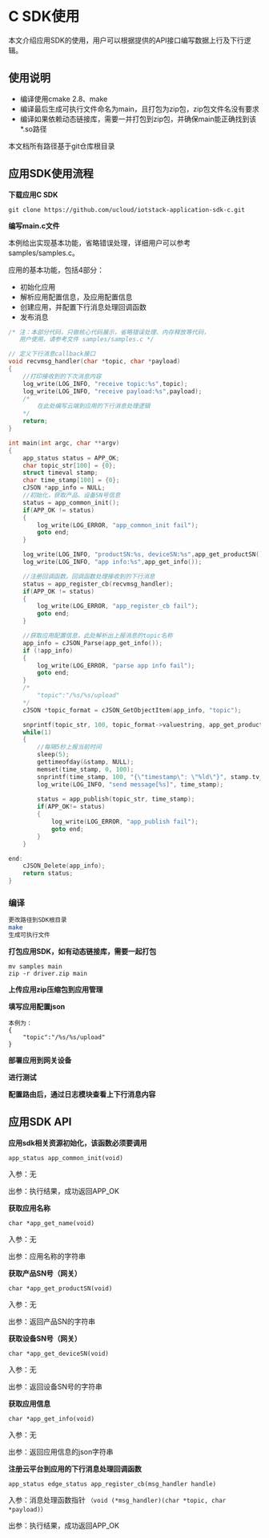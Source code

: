 # C SDK使用

本文介绍应用SDK的使用，用户可以根据提供的API接口编写数据上行及下行逻辑。

## 使用说明

* 编译使用cmake 2.8、make
* 编译最后生成可执行文件命名为main，且打包为zip包，zip包文件名没有要求
* 编译如果依赖动态链接库，需要一并打包到zip包，并确保main能正确找到该*.so路径

本文档所有路径基于git仓库根目录
## 应用SDK使用流程

**下载应用C SDK**
```
git clone https://github.com/ucloud/iotstack-application-sdk-c.git
```
**编写main.c文件**

本例给出实现基本功能，省略错误处理，详细用户可以参考samples/samples.c。

应用的基本功能，包括4部分：

* 初始化应用
* 解析应用配置信息，及应用配置信息
* 创建应用，并配置下行消息处理回调函数
* 发布消息

```c
/* 注：本部分代码，只做核心代码展示，省略错误处理、内存释放等代码，
   用户使用，请参考文件 samples/samples.c */

// 定义下行消息callback接口
void recvmsg_handler(char *topic, char *payload)
{
    //打印接收到的下次消息内容
    log_write(LOG_INFO, "receive topic:%s",topic);
    log_write(LOG_INFO, "receive payload:%s",payload);
    /*
    	在此处编写云端到应用的下行消息处理逻辑
    */
    return;
}

int main(int argc, char **argv)
{
    app_status status = APP_OK;    
    char topic_str[100] = {0};    
    struct timeval stamp;
    char time_stamp[100] = {0};
    cJSON *app_info = NULL;
    //初始化，获取产品、设备SN号信息
    status = app_common_init();
    if(APP_OK != status)
    {
        log_write(LOG_ERROR, "app_common_init fail");
        goto end;
    }

    log_write(LOG_INFO, "productSN:%s, deviceSN:%s",app_get_productSN(),app_get_deviceSN());
    log_write(LOG_INFO, "app info:%s",app_get_info());

    //注册回调函数，回调函数处理接收到的下行消息
    status = app_register_cb(recvmsg_handler);
    if(APP_OK != status)
    {
        log_write(LOG_ERROR, "app_register_cb fail");
        goto end;
    }

    //获取应用配置信息，此处解析出上报消息的topic名称
    app_info = cJSON_Parse(app_get_info());
    if (!app_info) 
    {
        log_write(LOG_ERROR, "parse app info fail");
        goto end;
    }
    /*
        "topic":"/%s/%s/upload"
    */
    cJSON *topic_format = cJSON_GetObjectItem(app_info, "topic");

    snprintf(topic_str, 100, topic_format->valuestring, app_get_productSN(), app_get_deviceSN());
    while(1)
    {    
        //每隔5秒上报当前时间
        sleep(5);
        gettimeofday(&stamp, NULL);
        memset(time_stamp, 0, 100);
        snprintf(time_stamp, 100, "{\"timestamp\": \"%ld\"}", stamp.tv_sec);
        log_write(LOG_INFO, "send message[%s]", time_stamp);
        
        status = app_publish(topic_str, time_stamp);
        if(APP_OK!= status)
        {
            log_write(LOG_ERROR, "app_publish fail");
            goto end;
        }
    }

end:    
    cJSON_Delete(app_info);
    return status;
}
```

### 编译

```bash
更改路径到SDK根目录
make
生成可执行文件
```

**打包应用SDK，如有动态链接库，需要一起打包**

```
mv samples main
zip -r driver.zip main
```

**上传应用zip压缩包到应用管理**

**填写应用配置json**
```
本例为：
{
    "topic":"/%s/%s/upload"
}
```

**部署应用到网关设备**

**进行测试**

**配置路由后，通过日志模块查看上下行消息内容**


## 应用SDK API
**应用sdk相关资源初始化，该函数必须要调用**

```
app_status app_common_init(void)
```
入参：无


出参：执行结果，成功返回APP_OK

**获取应用名称**

```
char *app_get_name(void)
```
入参：无


出参：应用名称的字符串

**获取产品SN号（网关）**

```
char *app_get_productSN(void)
```
入参：无


出参：返回产品SN的字符串

**获取设备SN号（网关）**

```
char *app_get_deviceSN(void)
```
入参：无


出参：返回设备SN号的字符串

**获取应用信息**

```
char *app_get_info(void)
```

入参：无


出参：返回应用信息的json字符串

**注册云平台到应用的下行消息处理回调函数**


```
app_status edge_status app_register_cb(msg_handler handle)

```

入参：消息处理函数指针 `（void (*msg_handler)(char *topic, char *payload)）`


出参：执行结果，成功返回APP_OK
